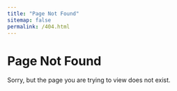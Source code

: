 ```yaml
---
title: "Page Not Found"
sitemap: false
permalink: /404.html
---
```


# Page Not Found

Sorry, but the page you are trying to view does not exist.